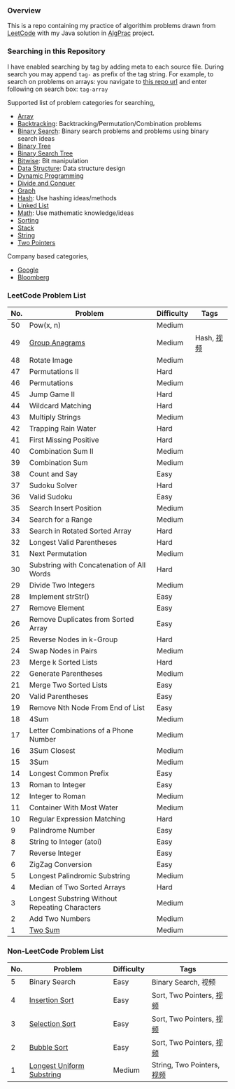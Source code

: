 ### Overview
This is a repo containing my practice of algorithim problems drawn from [LeetCode](https://leetcode.com/problemset/all/) with my Java solution in [AlgPrac](https://github.com/starwavelin/AlgorithmPractice/tree/master/AlgPrac) project.


### Searching in this Repository
I have enabled searching by tag by adding meta to each source file. During search you may append `tag-` as prefix of the tag string. 
For example, to search on problems on arrays: you navigate to [this repo url](https://github.com/starwavelin/AlgorithmPractice) and enter following on search box: `tag-array`

Supported list of problem categories for searching,
 * [Array](https://github.com/starwavelin/AlgorithmPractice/search?utf8=%E2%9C%93&q=tag-array)
 * [Backtracking](https://github.com/starwavelin/AlgorithmPractice/search?utf8=%E2%9C%93&q=tag-backtracking): Backtracking/Permutation/Combination problems
 * [Binary Search](https://github.com/starwavelin/AlgorithmPractice/search?utf8=%E2%9C%93&q=tag-binarySearch): Binary search problems and problems using binary search ideas
 * [Binary Tree](https://github.com/starwavelin/AlgorithmPractice/search?utf8=%E2%9C%93&q=tag-binary-tree)
 * [Binary Search Tree](https://github.com/starwavelin/AlgorithmPractice/search?utf8=%E2%9C%93&q=tag-binary-search-tree)
 * [Bitwise](https://github.com/starwavelin/AlgorithmPractice/search?utf8=%E2%9C%93&q=tag-bitwise): Bit manipulation
 * [Data Structure](https://github.com/starwavelin/AlgorithmPractice/search?utf8=%E2%9C%93&q=tag-data-structure): Data structure design
 * [Dynamic Programming](https://github.com/starwavelin/AlgorithmPractice/search?utf8=%E2%9C%93&q=tag-dp)
 * [Divide and Conquer](https://github.com/starwavelin/AlgorithmPractice/search?utf8=%E2%9C%93&q=tag-divide-and-conquer)
 * [Graph](https://github.com/starwavelin/AlgorithmPractice/search?utf8=%E2%9C%93&q=tag-graph)
 * [Hash](https://github.com/starwavelin/AlgorithmPractice/search?utf8=%E2%9C%93&q=tag-hash): Use hashing ideas/methods
 * [Linked List](https://github.com/starwavelin/AlgorithmPractice/search?utf8=%E2%9C%93&q=tag-linked-list)
 * [Math](https://github.com/starwavelin/AlgorithmPractice/search?utf8=%E2%9C%93&q=tag-math): Use mathematic knowledge/ideas
 * [Sorting](https://github.com/starwavelin/AlgorithmPractice/search?utf8=%E2%9C%93&q=tag-sort)
 * [Stack](https://github.com/starwavelin/AlgorithmPractice/search?utf8=%E2%9C%93&q=tag-stack)
 * [String](https://github.com/starwavelin/AlgorithmPractice/search?utf8=%E2%9C%93&q=tag-string)
 * [Two Pointers](https://github.com/starwavelin/AlgorithmPractice/search?utf8=%E2%9C%93&q=tag-two-pointers)
 

Company based categories,
 * [Google](https://github.com/starwavelin/AlgorithmPractice/search?utf8=%E2%9C%93&q=tag-google)
 * [Bloomberg](https://github.com/starwavelin/AlgorithmPractice/search?utf8=%E2%9C%93&q=tag-bloomberg)

### LeetCode Problem List
| No. | Problem   | Difficulty  | Tags  |
| ----|-----------|-------------|-------|
| 50  | Pow(x, n) |	Medium | |
| 49  | [Group Anagrams](AlgPrac/src/hash/GroupAnagrams.java) |	Medium | Hash, [视频](https://www.youtube.com/watch?v=G0WEebYHJ-E)|
| 48  | Rotate Image |	Medium | |
| 47  | Permutations II | Hard | |
| 46  | Permutations |	Medium | |
| 45  |	Jump Game II	| Hard | |
| 44  |	Wildcard Matching	| Hard | |
| 43  |	Multiply Strings |	Medium ||
| 42  |	Trapping Rain Water	| Hard ||
| 41  |	First Missing Positive	| Hard ||
| 40  |	Combination Sum II	| Medium ||
| 39  |	Combination Sum	| Medium ||
| 38  |	Count and Say |	Easy ||
| 37  |	Sudoku Solver |	Hard ||
| 36  |	Valid Sudoku	| Easy ||
| 35  |	Search Insert Position	| Medium ||
| 34  |	Search for a Range	| Medium ||
| 33  |	Search in Rotated Sorted Array	| Hard ||
| 32  |	Longest Valid Parentheses	| Hard ||
| 31  |	Next Permutation		| Medium ||
| 30  |	Substring with Concatenation of All Words	| Hard ||
| 29  |	Divide Two Integers		| Medium ||
| 28  |	Implement strStr()	| Easy ||
| 27  |	Remove Element		| Easy ||
| 26  |	Remove Duplicates from Sorted Array		| Easy ||
| 25  |	Reverse Nodes in k-Group		| Hard ||
| 24  |	Swap Nodes in Pairs		| Medium ||
| 23  |	Merge k Sorted Lists	| Hard ||
| 22  |	Generate Parentheses	| Medium ||
| 21  |	Merge Two Sorted Lists	| Easy ||
| 20  |	Valid Parentheses		| Easy ||
| 19  |	Remove Nth Node From End of List	| Easy ||
| 18  |	4Sum	| Medium ||
| 17  |	Letter Combinations of a Phone Number	| Medium ||
| 16  |	3Sum Closest	| Medium ||
| 15  |	3Sum		| Medium ||
| 14  |	Longest Common Prefix	| Easy ||
| 13  |	Roman to Integer		| Easy ||
| 12  | Integer to Roman		| Medium ||
| 11  |	Container With Most Water		| Medium ||
| 10  |	Regular Expression Matching		| Hard ||
| 9	  | Palindrome Number		| Easy ||
| 8	  | String to Integer (atoi)	| Easy ||
| 7	  | Reverse Integer	| Easy ||
| 6	  | ZigZag Conversion	| Easy ||
| 5	  | Longest Palindromic Substring	| Medium ||
| 4	  | Median of Two Sorted Arrays	| Hard ||
| 3   | Longest Substring Without Repeating Characters | Medium |  |
| 2   | Add Two Numbers | Medium |  |
| 1   | [Two Sum](AlgPrac/src/array/TwoSum.java)  | Medium |  |


### Non-LeetCode Problem List
| No. | Problem   | Difficulty  | Tags  |
| ----|-----------|-------------|-------|
| 5   | Binary Search  | Easy | Binary Search, 视频 |
| 4   | [Insertion Sort](AlgPrac/src/sorting/InsertionSort.java)  | Easy | Sort, Two Pointers, [视频](https://www.youtube.com/watch?v=ys6-TlRqAo8) |
| 3   | [Selection Sort](AlgPrac/src/sorting/SelectionSort.java)  | Easy | Sort, Two Pointers, [视频](https://www.youtube.com/watch?v=TPA2FzUJRKM) |
| 2   | [Bubble Sort](AlgPrac/src/sorting/BubbleSort.java)  | Easy | Sort, Two Pointers, [视频](https://www.youtube.com/watch?v=kKLwS9jv8Yc) |
| 1   | [Longest Uniform Substring](AlgPrac/src/string/LongestSubstringWithRepeatingCharacters.java)  | Medium | String, Two Pointers, [视频](https://www.youtube.com/watch?v=U2LLrtePzhc) |
 